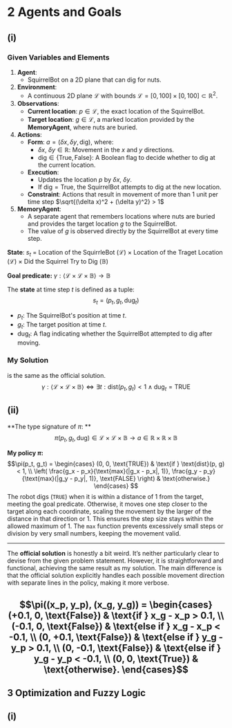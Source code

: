 
# 2 Agents and Goals
## (i)
### **Given Variables and Elements**
1. **Agent**:
    - SquirrelBot on a 2D plane that can dig for nuts.
2. **Environment**:
    - A continuous 2D plane **$\mathcal{L}$** with bounds $\mathcal{L} = [0, 100] \times [0, 100] \subset \mathbb{R}^2$.
3. **Observations**:
    - **Current location**: $p \in \mathcal{L}$, the exact location of the SquirrelBot.
    - **Target location**: $g \in \mathcal{L}$, a marked location provided by the **MemoryAgent**, where nuts are buried.
4. **Actions**:
    - **Form**: $a = (\delta x, \delta y, \text{dig})$, where:
        - $\delta x$, $\delta y \in \mathbb{R}$: Movement in the $x$ and $y$ directions.
        - $\text{dig} \in \{ \text{True}, \text{False} \}$: A Boolean flag to decide whether to dig at the current location.
    - **Execution**:
        - Updates the location $p$ by $\delta x$, $\delta y$.
        - If $\text{dig} = \text{True}$, the SquirrelBot attempts to dig at the new location.
    - **Constraint**: Actions that result in movement of more than 1 unit per time step $\sqrt{(\delta x)^2 + (\delta y)^2} > 1$
1. **MemoryAgent**:
    - A separate agent that remembers locations where nuts are buried and provides the target location $g$ to the SquirrelBot.
    - The value of $g$ is observed directly by the SquirrelBot at every time step.

**State**: $s_t$ = Location of the SquirrleBot ($\mathcal{L}$) $\times$ Location of the Traget Location ($\mathcal{L}$) $\times$ Did the Squirrel Try to Dig ($\mathbb{B}$)

**Goal predicate:** $\gamma : \langle \mathcal{L} \times \mathcal{L} \times \mathbb{B} \rangle \to \mathbb{B}$

The **state** at time step $t$ is defined as a tuple: $$s_t = (p_t, g_t, \text{dug}_t)$$
- $p_t$: The SquirrelBot's position at time $t$.
- $g_t$​: The target position at time $t$.
- $\text{dug}_t$​: A flag indicating whether the SquirrelBot attempted to dig after moving.

### My Solution

is the same as the official solution.
$$\gamma : \langle \mathcal{L} \times \mathcal{L} \times \mathbb{B} \rangle \iff \exists t : \text{dist}(p_t,g_t) < 1 \land \text{dug}_t = \text{TRUE}   
$$

## (ii)
**The type signature of $\pi$: **
$$
\pi(p_t, g_t,\text{dug}) \in \mathcal{L} \times \mathcal{L} \times \mathbb{B} \to a \in \mathbb{R} \times \mathbb{R} \times \mathbb{B} 
$$

**My policy $\pi$:**
$$\pi(p_t, g_t) =
\begin{cases} 
(0, 0, \text{TRUE}) & \text{if } \text{dist}(p, g) < 1, \\ 
\left(
\frac{g_x - p_x}{\text{max}(|g_x - p_x|, 1)},
\frac{g_y - p_y}{\text{max}(|g_y - p_y|, 1)},
\text{FALSE}
\right) & \text{otherwise.}
\end{cases}
$$
The robot digs (`TRUE`) when it is within a distance of 1 from the target, meeting the goal predicate. Otherwise, it moves one step closer to the target along each coordinate, scaling the movement by the larger of the distance in that direction or 1. This ensures the step size stays within the allowed maximum of 1. The `max` function prevents excessively small steps or division by very small numbers, keeping the movement valid.

---
The **official solution** is honestly a bit weird. It’s neither particularly clear to devise from the given problem statement. However, it is straightforward and functional, achieving the same result as my solution. The main difference is that the official solution explicitly handles each possible movement direction with separate lines in the policy, making it more verbose.

$$\pi((x_p, y_p), (x_g, y_g)) =
\begin{cases}
(+0.1, 0, \text{False}) & \text{if } x_g - x_p > 0.1, \\
(-0.1, 0, \text{False}) & \text{else if } x_g - x_p < -0.1, \\
(0, +0.1, \text{False}) & \text{else if } y_g - y_p > 0.1, \\
(0, -0.1, \text{False}) & \text{else if } y_g - y_p < -0.1, \\
(0, 0, \text{True}) & \text{otherwise}.
\end{cases}$$
---
## 3  Optimization and Fuzzy Logic

## (i)
